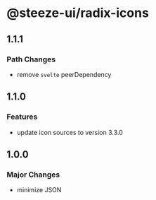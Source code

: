 # @steeze-ui/radix-icons

## 1.1.1

### Path Changes

- remove `svelte` peerDependency

## 1.1.0

### Features

- update icon sources to version 3.3.0

## 1.0.0

### Major Changes

- minimize JSON
